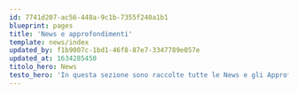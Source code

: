 ```yaml
---
id: 7741d207-ac56-448a-9c1b-7355f240a1b1
blueprint: pages
title: 'News e approfondimenti'
template: news/index
updated_by: f1b9007c-1bd1-46f8-87e7-3347789e057e
updated_at: 1634285450
titolo_hero: News
testo_hero: 'In questa sezione sono raccolte tutte le News e gli Approfondimenti, utili per il tuo anno di formazione e prova.'
---
```

